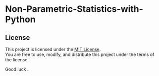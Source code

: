 # Non-Parametric-Statistics-with-Python



## License

This project is licensed under the [MIT License](LICENSE).  
You are free to use, modify, and distribute this project under the terms of the license.

Good luck .
